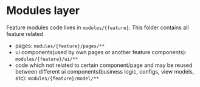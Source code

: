 # Modules layer

Feature modules code lives in `modules/{feature}`. This folder contains all feature related

-   pages: `modules/{feature}/pages/**`
-   ui components(used by own pages or another feature components): `modules/{feature}/ui/**`
-   code which not related to certain component/page and may be reused between different ui components(business logic, configs, view models, etc): `modules/{feature}/model/**`
